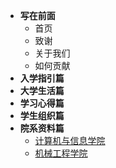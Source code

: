 - **写在前面**
  - 首页
  - 致谢
  - 关于我们
  - 如何贡献
- **入学指引篇**
- **大学生活篇**
- **学习心得篇**
- **学生组织篇**
- **院系资料篇**
  - [计算机与信息学院](/院系资料篇/计算机与信息学院/README.md)
  - [机械工程学院](/院系资料篇/机械工程学院/README.md)